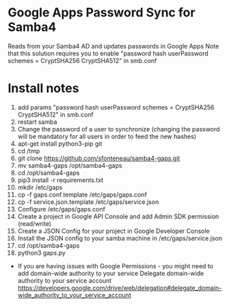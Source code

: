 Google Apps Password Sync for Samba4
===========

Reads from your Samba4 AD and updates passwords in Google Apps 
Note that this solution requires you to enable "password hash userPassword schemes = CryptSHA256 CryptSHA512" in smb.conf

Install notes
===========
1. add params "password hash userPassword schemes = CryptSHA256 CryptSHA512" in smb.conf
2. restart samba
3. Change the password of a user to synchronize (changing the password will be mandatory for all users in order to feed the new hashes)
4. apt-get install python3-pip git
5. cd /tmp
6. git clone https://github.com/sfonteneau/samba4-gaps.git
7. mv samba4-gaps /opt/samba4-gaps
8. cd /opt/samba4-gaps
9. pip3 install -r requirements.txt
10. mkdir /etc/gaps
11. cp -f gaps.conf.template /etc/gaps/gaps.conf
12. cp -f service.json.template /etc/gaps/service.json
13. Configure /etc/gaps/gaps.conf
14. Create a project in Google API Console and add Admin SDK permission (read/write)
15. Create a JSON Config for your project in Google Developer Console
16. Install the JSON config to your samba machine in /etc/gaps/service.json 
17. cd /opt/samba4-gaps
18. python3 gaps.py

* If you are having issues with Google Permissions - you might need to add domain-wide authority to your service
  Delegate domain-wide authority to your service account https://developers.google.com/drive/web/delegation#delegate_domain-wide_authority_to_your_service_account

